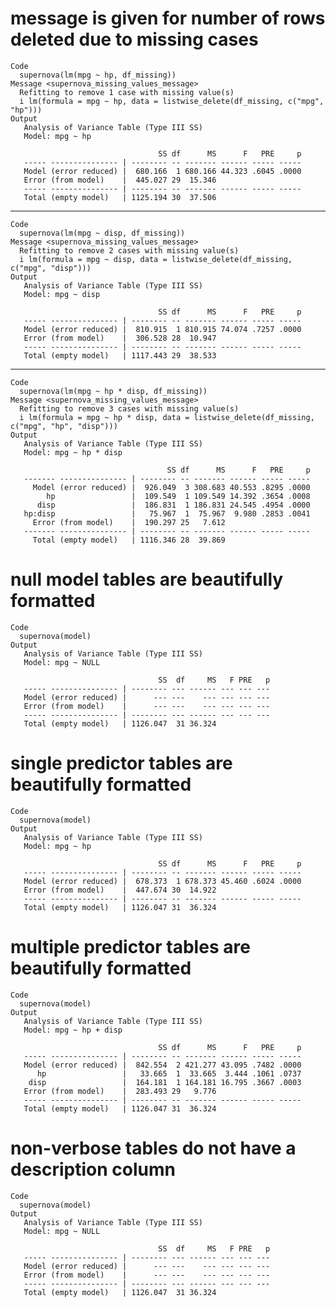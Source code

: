 # message is given for number of rows deleted due to missing cases

    Code
      supernova(lm(mpg ~ hp, df_missing))
    Message <supernova_missing_values_message>
      Refitting to remove 1 case with missing value(s)
      i lm(formula = mpg ~ hp, data = listwise_delete(df_missing, c("mpg", "hp")))
    Output
       Analysis of Variance Table (Type III SS)
       Model: mpg ~ hp
      
                                     SS df      MS      F   PRE     p
       ----- --------------- | -------- -- ------- ------ ----- -----
       Model (error reduced) |  680.166  1 680.166 44.323 .6045 .0000
       Error (from model)    |  445.027 29  15.346                   
       ----- --------------- | -------- -- ------- ------ ----- -----
       Total (empty model)   | 1125.194 30  37.506                   

---

    Code
      supernova(lm(mpg ~ disp, df_missing))
    Message <supernova_missing_values_message>
      Refitting to remove 2 cases with missing value(s)
      i lm(formula = mpg ~ disp, data = listwise_delete(df_missing, c("mpg", "disp")))
    Output
       Analysis of Variance Table (Type III SS)
       Model: mpg ~ disp
      
                                     SS df      MS      F   PRE     p
       ----- --------------- | -------- -- ------- ------ ----- -----
       Model (error reduced) |  810.915  1 810.915 74.074 .7257 .0000
       Error (from model)    |  306.528 28  10.947                   
       ----- --------------- | -------- -- ------- ------ ----- -----
       Total (empty model)   | 1117.443 29  38.533                   

---

    Code
      supernova(lm(mpg ~ hp * disp, df_missing))
    Message <supernova_missing_values_message>
      Refitting to remove 3 cases with missing value(s)
      i lm(formula = mpg ~ hp * disp, data = listwise_delete(df_missing, c("mpg", "hp", "disp")))
    Output
       Analysis of Variance Table (Type III SS)
       Model: mpg ~ hp * disp
      
                                       SS df      MS      F   PRE     p
       ------- --------------- | -------- -- ------- ------ ----- -----
         Model (error reduced) |  926.049  3 308.683 40.553 .8295 .0000
            hp                 |  109.549  1 109.549 14.392 .3654 .0008
          disp                 |  186.831  1 186.831 24.545 .4954 .0000
       hp:disp                 |   75.967  1  75.967  9.980 .2853 .0041
         Error (from model)    |  190.297 25   7.612                   
       ------- --------------- | -------- -- ------- ------ ----- -----
         Total (empty model)   | 1116.346 28  39.869                   

# null model tables are beautifully formatted

    Code
      supernova(model)
    Output
       Analysis of Variance Table (Type III SS)
       Model: mpg ~ NULL
      
                                     SS  df     MS   F PRE   p
       ----- --------------- | -------- --- ------ --- --- ---
       Model (error reduced) |      --- ---    --- --- --- ---
       Error (from model)    |      --- ---    --- --- --- ---
       ----- --------------- | -------- --- ------ --- --- ---
       Total (empty model)   | 1126.047  31 36.324            

# single predictor tables are beautifully formatted

    Code
      supernova(model)
    Output
       Analysis of Variance Table (Type III SS)
       Model: mpg ~ hp
      
                                     SS df      MS      F   PRE     p
       ----- --------------- | -------- -- ------- ------ ----- -----
       Model (error reduced) |  678.373  1 678.373 45.460 .6024 .0000
       Error (from model)    |  447.674 30  14.922                   
       ----- --------------- | -------- -- ------- ------ ----- -----
       Total (empty model)   | 1126.047 31  36.324                   

# multiple predictor tables are beautifully formatted

    Code
      supernova(model)
    Output
       Analysis of Variance Table (Type III SS)
       Model: mpg ~ hp + disp
      
                                     SS df      MS      F   PRE     p
       ----- --------------- | -------- -- ------- ------ ----- -----
       Model (error reduced) |  842.554  2 421.277 43.095 .7482 .0000
          hp                 |   33.665  1  33.665  3.444 .1061 .0737
        disp                 |  164.181  1 164.181 16.795 .3667 .0003
       Error (from model)    |  283.493 29   9.776                   
       ----- --------------- | -------- -- ------- ------ ----- -----
       Total (empty model)   | 1126.047 31  36.324                   

# non-verbose tables do not have a description column

    Code
      supernova(model)
    Output
       Analysis of Variance Table (Type III SS)
       Model: mpg ~ NULL
      
                                     SS  df     MS   F PRE   p
       ----- --------------- | -------- --- ------ --- --- ---
       Model (error reduced) |      --- ---    --- --- --- ---
       Error (from model)    |      --- ---    --- --- --- ---
       ----- --------------- | -------- --- ------ --- --- ---
       Total (empty model)   | 1126.047  31 36.324            


